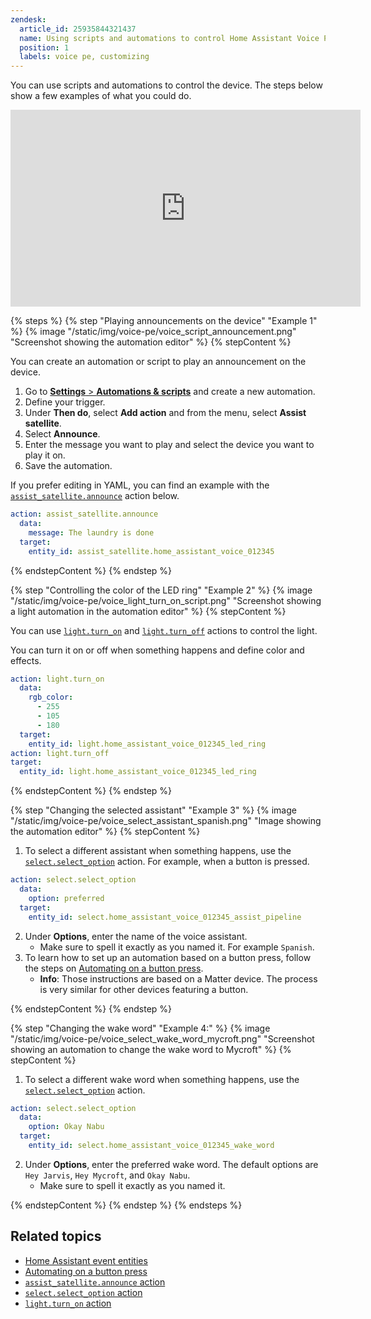 ```yaml
---
zendesk:
  article_id: 25935844321437
  name: Using scripts and automations to control Home Assistant Voice Preview Edition - Examples
  position: 1
  labels: voice pe, customizing
---
```


You can use scripts and automations to control the device. The steps below show a few examples of what you could do.

<div class='videoWrapper'>
<iframe width="560" height="315" src="https://www.youtube.com/embed/QhhuCzbQEag" videotitle="Use automations and scripts to control Home Assistant Voice Preview Edition" frameborder="0" allow="accelerometer; autoplay; encrypted-media; gyroscope; picture-in-picture" controls></iframe>
</div>

{% steps %}
{% step "Playing announcements on the device" "Example 1" %}
{% image "/static/img/voice-pe/voice_script_announcement.png" "Screenshot showing the automation editor" %}
{% stepContent %}

You can create an automation or script to play an announcement on the device.

1. Go to [**Settings** > **Automations & scripts**](https://my.home-assistant.io/redirect/automations/) and create a new automation.
2. Define your trigger.
3. Under **Then do**, select **Add action** and from the menu, select **Assist satellite**.
4. Select **Announce**.
5. Enter the message you want to play and select the device you want to play it on.
6. Save the automation.

If you prefer editing in YAML, you can find an example with the [`assist_satellite.announce`](https://www.home-assistant.io/integrations/assist_satellite/#action-assist_satelliteannounce) action below.

  ```yaml
  action: assist_satellite.announce
    data:
      message: The laundry is done
    target:
      entity_id: assist_satellite.home_assistant_voice_012345
  ```
{% endstepContent %}
{% endstep %}

{% step "Controlling the color of the LED ring" "Example 2" %}
{% image "/static/img/voice-pe/voice_light_turn_on_script.png" "Screenshot showing a light automation in the automation editor" %}
{% stepContent %}

You can use [`light.turn_on`](https://www.home-assistant.io/integrations/light/#action-lightturn_on) and [`light.turn_off`](https://www.home-assistant.io/integrations/light/#action-lightturn_off) actions to control the light.

You can turn it on or off when something happens and define color and effects.

  ```yaml
  action: light.turn_on
    data:
      rgb_color:
        - 255
        - 105
        - 180
    target:
      entity_id: light.home_assistant_voice_012345_led_ring
  action: light.turn_off
  target:
    entity_id: light.home_assistant_voice_012345_led_ring
  ```

{% endstepContent %}
{% endstep %}

{% step "Changing the selected assistant" "Example 3" %}
{% image "/static/img/voice-pe/voice_select_assistant_spanish.png" "Image showing the automation editor" %}
{% stepContent %}

1. To select a different assistant when something happens, use the [`select.select_option`](https://www.home-assistant.io/integrations/select/#action-selectselect_option) action. For example, when a button is pressed.

  ```yaml
  action: select.select_option
    data:
      option: preferred
    target:
      entity_id: select.home_assistant_voice_012345_assist_pipeline
  ```

2. Under **Options**, enter the name of the voice assistant.
   - Make sure to spell it exactly as you named it. For example `Spanish`.
3. To learn how to set up an automation based on a button press, follow the steps on [Automating on a button press](https://www.home-assistant.io/integrations/event/#automating-on-a-button-press).
   - **Info**: Those instructions are based on a Matter device. The process is very similar for other devices featuring a button.

{% endstepContent %}
{% endstep %}

{% step "Changing the wake word" "Example 4:" %}
{% image "/static/img/voice-pe/voice_select_wake_word_mycroft.png" "Screenshot showing an automation to change the wake word to Mycroft" %}
{% stepContent %}

1. To select a different wake word when something happens, use the [`select.select_option`](https://www.home-assistant.io/integrations/select/#action-selectselect_option) action.

  ```yaml
  action: select.select_option
    data:
      option: Okay Nabu
    target:
      entity_id: select.home_assistant_voice_012345_wake_word
  ```

2. Under **Options**, enter the preferred wake word. The default options are `Hey Jarvis`, `Hey Mycroft`, and `Okay Nabu`.
   - Make sure to spell it exactly as you named it.

{% endstepContent %}
{% endstep %}
{% endsteps %}

## Related topics

- [Home Assistant event entities](https://www.home-assistant.io/integrations/event/)
- [Automating on a button press](https://www.home-assistant.io/integrations/event/#automating-on-a-button-press)
- [`assist_satellite.announce` action](https://www.home-assistant.io/integrations/assist_satellite/#action-assist_satelliteannounce)
- [`select.select_option` action](https://www.home-assistant.io/integrations/select/#action-selectselect_option)
- [`light.turn_on` action](https://www.home-assistant.io/integrations/light/#action-lightturn_on)
